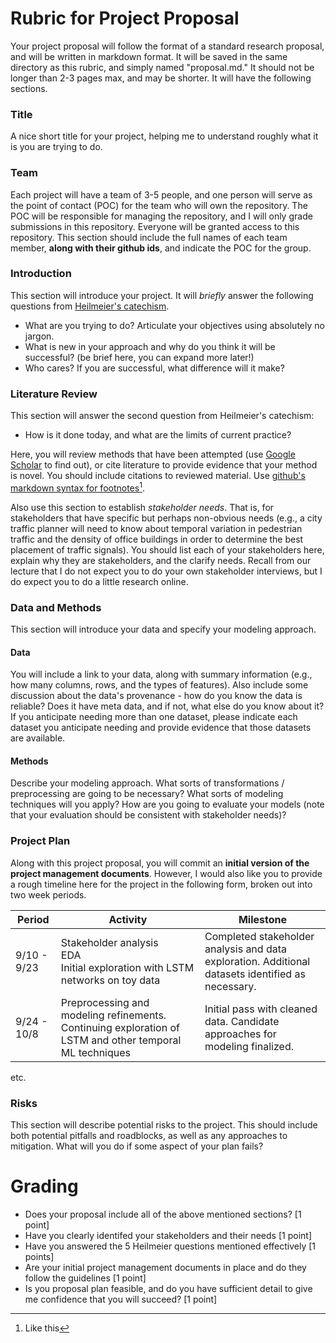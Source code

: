 # Rubric for Project Proposal

Your project proposal will follow the format of a standard research proposal, and will be written in markdown format.  It will be saved in the same directory as this rubric, and simply named "proposal.md."  It should not be longer than 2-3 pages max, and may be shorter.  It will have the following sections.

### Title

A nice short title for your project, helping me to understand roughly what it is you are trying to do.

### Team

Each project will have a team of 3-5 people, and one person will serve as the point of contact (POC) for the team who will own the repository. The POC will be responsible for managing the repository, and I will only grade submissions in this repository. Everyone will be granted access to this repository.  This section should include the full names of each team member, **along with their github ids**, and indicate the POC for the group.

### Introduction

This section will introduce your project.  It will _briefly_ answer the following questions from [Heilmeier's catechism](https://www.darpa.mil/work-with-us/heilmeier-catechism).

- What are you trying to do? Articulate your objectives using absolutely no jargon.
- What is new in your approach and why do you think it will be successful?  (be brief here, you can expand more later!)
- Who cares? If you are successful, what difference will it make?

### Literature Review

This section will answer the second question from Heilmeier's catechism:

- How is it done today, and what are the limits of current practice?

Here, you will review methods that have been attempted (use [Google Scholar](https://scholar.google.com) to find out), or cite literature to provide evidence that your method is novel.  You should include citations to reviewed material.  Use [github's markdown syntax for footnotes](https://docs.github.com/en/get-started/writing-on-github/getting-started-with-writing-and-formatting-on-github/basic-writing-and-formatting-syntax#footnotes)[^1].

Also use this section to establish _stakeholder needs_.  That is, for stakeholders that have specific but perhaps non-obvious needs (e.g., a city traffic planner will need to know about temporal variation in pedestrian traffic and the density of office buildings in order to determine the best placement of traffic signals).  You should list each of your stakeholders here, explain why they are stakeholders, and the clarify needs. Recall from our lecture that I do not expect you to do your own stakeholder interviews, but I do expect you to do a little research online.

### Data and Methods

This section will introduce your data and specify your modeling approach.

#### Data

You will include a link to your data, along with summary information (e.g., how many columns, rows, and the types of features).  Also include some discussion about the data's provenance - how do you know the data is reliable?  Does it have meta data, and if not, what else do you know about it?  If you anticipate needing more than one dataset, please indicate each dataset you anticipate needing and provide evidence that those datasets are available.

#### Methods

Describe your modeling approach.  What sorts of transformations / preprocessing are going to be necessary?  What sorts of modeling techniques will you apply? How are you going to evaluate your models (note that your evaluation should be consistent with stakeholder needs)?

### Project Plan

Along with this project proposal, you will commit an **initial version of the project management documents**.  However, I would also like you to provide a rough timeline here for the project in the following form, broken out into two week periods.

Period|Activity|Milestone
|---|---|---|
|9/10 - 9/23|Stakeholder analysis </br> EDA </br> Initial exploration with LSTM networks on toy data|Completed stakeholder analysis and data exploration. Additional datasets identified as necessary.
|9/24 - 10/8|Preprocessing and modeling refinements. Continuing exploration of LSTM and other temporal ML techniques| Initial pass with cleaned data. Candidate approaches for modeling finalized.

etc.

### Risks

This section will describe potential risks to the project. This should include both potential pitfalls and roadblocks, as well as any approaches to mitigation.  What will you do if some aspect of your plan fails?

# Grading

- Does your proposal include all of the above mentioned sections? [1 point]
- Have you clearly identifed your stakeholders and their needs [1 point]
- Have you answered the 5 Heilmeier questions mentioned effectively [1 points]
- Are your initial project management documents in place and do they follow the guidelines [1 point]
- Is you proposal plan feasible, and do you have sufficient detail to give me confidence that you will succeed? [1 point]

[^1]: Like this




